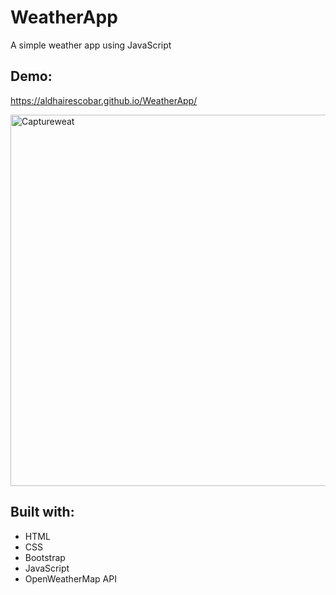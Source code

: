 # WeatherApp
A simple weather app using JavaScript

## Demo:

https://aldhairescobar.github.io/WeatherApp/

<img width="594" alt="Captureweat" src="https://user-images.githubusercontent.com/63808163/84807737-4e989380-afcd-11ea-967c-86ba656d1e39.PNG">

## Built with:
- HTML
- CSS
- Bootstrap
- JavaScript
- OpenWeatherMap API
